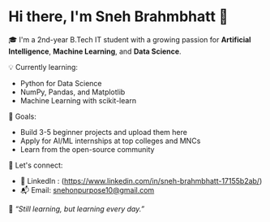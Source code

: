 # Hi there, I'm Sneh Brahmbhatt 👋

🎓 I'm a 2nd-year B.Tech IT student with a growing passion for **Artificial Intelligence**, **Machine Learning**, and **Data Science**.

💡 Currently learning:
- Python for Data Science
- NumPy, Pandas, and Matplotlib
- Machine Learning with scikit-learn

📌 Goals:
- Build 3-5 beginner projects and upload them here
- Apply for AI/ML internships at top colleges and MNCs
- Learn from the open-source community

🚀 Let's connect:
- 💼 LinkedIn : (https://www.linkedin.com/in/sneh-brahmbhatt-17155b2ab/)
- 📬 Email: snehonpurpose10@gmail.com

🌱 *“Still learning, but learning every day.”*
